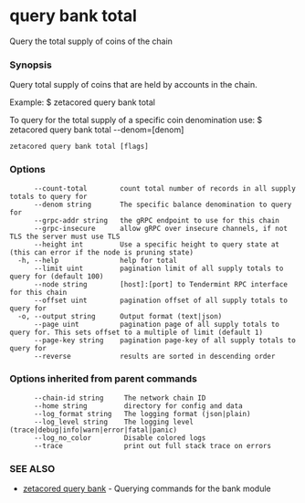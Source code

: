 # query bank total

Query the total supply of coins of the chain

### Synopsis

Query total supply of coins that are held by accounts in the chain.

Example:
  $ zetacored query bank total

To query for the total supply of a specific coin denomination use:
  $ zetacored query bank total --denom=[denom]

```
zetacored query bank total [flags]
```

### Options

```
      --count-total        count total number of records in all supply totals to query for
      --denom string       The specific balance denomination to query for
      --grpc-addr string   the gRPC endpoint to use for this chain
      --grpc-insecure      allow gRPC over insecure channels, if not TLS the server must use TLS
      --height int         Use a specific height to query state at (this can error if the node is pruning state)
  -h, --help               help for total
      --limit uint         pagination limit of all supply totals to query for (default 100)
      --node string        [host]:[port] to Tendermint RPC interface for this chain 
      --offset uint        pagination offset of all supply totals to query for
  -o, --output string      Output format (text|json) 
      --page uint          pagination page of all supply totals to query for. This sets offset to a multiple of limit (default 1)
      --page-key string    pagination page-key of all supply totals to query for
      --reverse            results are sorted in descending order
```

### Options inherited from parent commands

```
      --chain-id string     The network chain ID
      --home string         directory for config and data 
      --log_format string   The logging format (json|plain) 
      --log_level string    The logging level (trace|debug|info|warn|error|fatal|panic) 
      --log_no_color        Disable colored logs
      --trace               print out full stack trace on errors
```

### SEE ALSO

* [zetacored query bank](zetacored_query_bank.md)	 - Querying commands for the bank module

